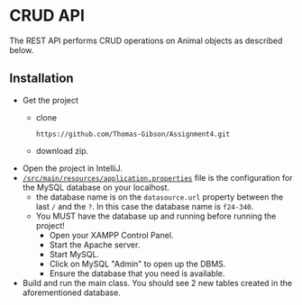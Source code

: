 # CRUD API

The REST API performs CRUD operations on Animal objects as described below.

## Installation
- Get the project
    - clone
  
        `https://github.com/Thomas-Gibson/Assignment4.git`
    - download zip.
- Open the project in IntelliJ.
- [`/src/main/resources/application.properties`](https://github.com/Thomas-Gibson/Assignment4/blob/main/src/main/resources/application.properties) file  is the configuration for the MySQL database on your localhost.
  - the database name is on the `datasource.url` property between the last `/` and the `?`. In this case the database name is `f24-340`.
  - You MUST have the database up and running before running the project! 
    - Open your XAMPP Control Panel.
    - Start the Apache server.
    - Start MySQL.
    - Click on MySQL "Admin" to open up the DBMS.
    - Ensure the database that you need is available.
- Build and run the main class. You should see 2 new tables created in the aforementioned database.

